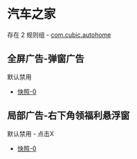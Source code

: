 # 汽车之家

存在 2 规则组 - [com.cubic.autohome](/src/apps/com.cubic.autohome.ts)

## 全屏广告-弹窗广告

默认禁用

- [快照-0](https://i.gkd.li/import/12836324)

## 局部广告-右下角领福利悬浮窗

默认禁用 - 点击X

- [快照-0](https://i.gkd.li/import/13885414)
